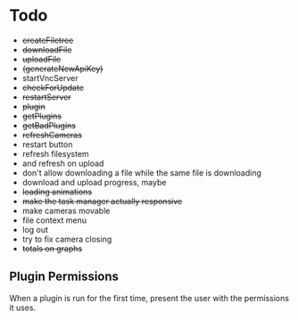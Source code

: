 Todo
=====
* ~~createFiletree~~
* ~~downloadFile~~
* ~~uploadFile~~
* ~~(generateNewApiKey)~~
* startVncServer
* ~~checkForUpdate~~
* ~~restartServer~~
* ~~plugin~~
* ~~getPlugins~~
* ~~getBadPlugins~~
* ~~refreshCameras~~
* restart button
* refresh filesystem
* and refresh on upload
* don't allow downloading a file while the same file is downloading
* download and upload progress, maybe
* ~~loading animations~~
* ~~make the task manager actually responsive~~
* make cameras movable
* file context menu
* log out
* try to fix camera closing
* ~~totals on graphs~~

Plugin Permissions
------

When a plugin is run for the first time, present the user with the permissions it uses.